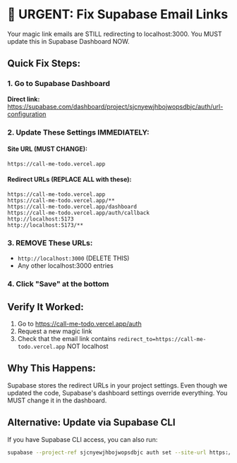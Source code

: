 # 🚨 URGENT: Fix Supabase Email Links

Your magic link emails are STILL redirecting to localhost:3000. You MUST update this in Supabase Dashboard NOW.

## Quick Fix Steps:

### 1. Go to Supabase Dashboard
**Direct link:** https://supabase.com/dashboard/project/sjcnyewjhbojwopsdbjc/auth/url-configuration

### 2. Update These Settings IMMEDIATELY:

#### Site URL (MUST CHANGE):
```
https://call-me-todo.vercel.app
```

#### Redirect URLs (REPLACE ALL with these):
```
https://call-me-todo.vercel.app
https://call-me-todo.vercel.app/**
https://call-me-todo.vercel.app/dashboard
https://call-me-todo.vercel.app/auth/callback
http://localhost:5173
http://localhost:5173/**
```

### 3. REMOVE These URLs:
- `http://localhost:3000` (DELETE THIS)
- Any other localhost:3000 entries

### 4. Click "Save" at the bottom

## Verify It Worked:
1. Go to https://call-me-todo.vercel.app/auth
2. Request a new magic link
3. Check that the email link contains `redirect_to=https://call-me-todo.vercel.app` NOT localhost

## Why This Happens:
Supabase stores the redirect URLs in your project settings. Even though we updated the code, Supabase's dashboard settings override everything. You MUST change it in the dashboard.

## Alternative: Update via Supabase CLI
If you have Supabase CLI access, you can also run:
```bash
supabase --project-ref sjcnyewjhbojwopsdbjc auth set --site-url https://call-me-todo.vercel.app
```